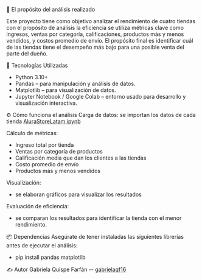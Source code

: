🛒 El propósito del análisis realizado

Este proyecto tiene como objetivo analizar el rendimiento de cuatro tiendas con el propósito de análisis la eficiencia se utiliza métricas clave como ingresos, ventas por categoría, calificaciones, productos más y menos vendidos, y costos promedio de envío. El propósito final es identificar cuál de las tiendas tiene el desempeño más bajo para una posible venta del parte del dueño. 

🚀 Tecnologías Utilizadas

- Python 3.10+
- Pandas – para manipulación y análisis de datos.
- Matplotlib – para visualización de datos.
- Jupyter Notebook / Google Colab – entorno usado para desarrollo y visualización interactiva.

⚙️ Cómo funciona el análisis Carga de datos: se importan los datos de cada tienda [AluraStoreLatam.ipynb](https://github.com/alura-es-cursos/challenge1-data-science-latam.git)

Cálculo de métricas:

- Ingreso total por tienda
- Ventas por categoría de productos
- Calificación media que dan los clientes a las tiendas
- Costo promedio de envío
- Productos más y menos vendidos

Visualización: 
- se elaboran gráficos para visualizar los resultados

Evaluación de eficiencia: 
- se comparan los resultados para identificar la tienda con el menor rendimiento.

📦 Dependencias
Asegúrate de tener instaladas las siguientes librerías antes de ejecutar el análisis:

- pip install pandas matplotlib

✍️ Autor
Gabriela Quispe Farfán -- [gabrielaqf16](https://github.com/gabrielaqf16)
